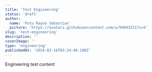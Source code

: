 ```yaml
---
title: 'Test Engineering'
status: 'draft'
author:
  name: 'Putu Rayno Sebastian'
  picture: 'https://avatars.githubusercontent.com/u/94093311?v=4'
slug: 'test-engineering'
description: ''
coverImage: ''
type: 'engineering'
publishedAt: '2024-03-16T03:24:48.198Z'
---
```


Engineering test content
